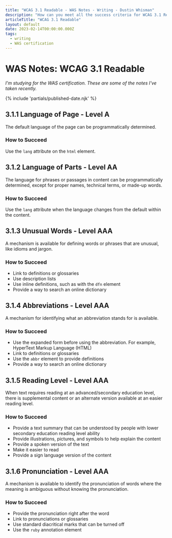 ```yaml
---
title: "WCAG 3.1 Readable - WAS Notes - Writing - Dustin Whisman"
description: "How can you meet all the success criteria for WCAG 3.1 Readable?"
articleTitle: "WCAG 3.1 Readable"
layout: default
date: 2023-02-14T00:00:00.000Z
tags:
  - writing
  - WAS certification
---
```


# WAS Notes: WCAG 3.1 Readable

_I'm studying for the WAS certification. These are some of the notes I've taken recently._

{% include 'partials/published-date.njk' %}

## 3.1.1 Language of Page - Level A

The default language of the page can be programmatically determined.

### How to Succeed

Use the `lang` attribute on the `html` element.

## 3.1.2 Language of Parts - Level AA

The language for phrases or passages in content can be programmatically determined, except for proper names, technical terms, or made-up words.

### How to Succeed

Use the `lang` attribute when the language changes from the default within the content.

## 3.1.3 Unusual Words - Level AAA

A mechanism is available for defining words or phrases that are unusual, like idioms and jargon.

### How to Succeed

- Link to definitions or glossaries
- Use description lists
- Use inline definitions, such as with the `dfn` element
- Provide a way to search an online dictionary

## 3.1.4 Abbreviations - Level AAA

A mechanism for identifying what an abbreviation stands for is available.

### How to Succeed

- Use the expanded form before using the abbreviation. For example, HyperText Markup Language (HTML)
- Link to definitions or glossaries
- Use the `abbr` element to provide definitions
- Provide a way to search an online dictionary

## 3.1.5 Reading Level - Level AAA

When text requires reading at an advanced/secondary education level, there is supplemental content or an alternate version available at an easier reading level.

### How to Succeed

- Provide a text summary that can be understood by people with lower secondary education reading level ability
- Provide illustrations, pictures, and symbols to help explain the content
- Provide a spoken version of the text
- Make it easier to read
- Provide a sign language version of the content

## 3.1.6 Pronunciation - Level AAA

A mechanism is available to identify the pronunciation of words where the meaning is ambiguous without knowing the pronunciation.

### How to Succeed

- Provide the pronunciation right after the word
- Link to pronunciations or glossaries
- Use standard diacritical marks that can be turned off
- Use the `ruby` annotation element
